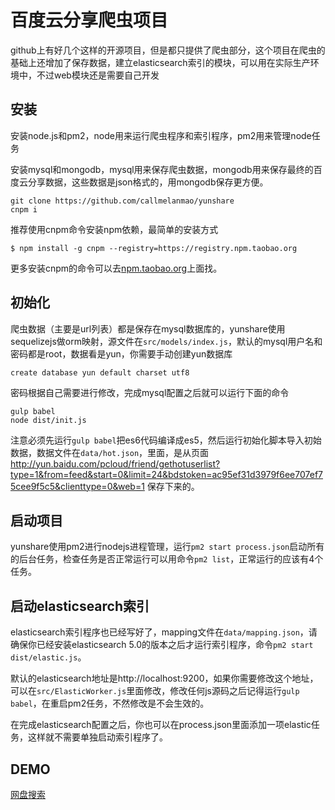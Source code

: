# 百度云分享爬虫项目

github上有好几个这样的开源项目，但是都只提供了爬虫部分，这个项目在爬虫的基础上还增加了保存数据，建立elasticsearch索引的模块，可以用在实际生产环境中，不过web模块还是需要自己开发

## 安装

安装node.js和pm2，node用来运行爬虫程序和索引程序，pm2用来管理node任务

安装mysql和mongodb，mysql用来保存爬虫数据，mongodb用来保存最终的百度云分享数据，这些数据是json格式的，用mongodb保存更方便。

```
git clone https://github.com/callmelanmao/yunshare
cnpm i
```

推荐使用cnpm命令安装npm依赖，最简单的安装方式

```
$ npm install -g cnpm --registry=https://registry.npm.taobao.org
```

更多安装cnpm的命令可以去[npm.taobao.org](http://npm.taobao.org/)上面找。


## 初始化

爬虫数据（主要是url列表）都是保存在mysql数据库的，yunshare使用sequelizejs做orm映射，源文件在`src/models/index.js`，默认的mysql用户名和密码都是root，数据看是yun，你需要手动创建yun数据库

```
create database yun default charset utf8
```

密码根据自己需要进行修改，完成mysql配置之后就可以运行下面的命令

```
gulp babel
node dist/init.js
```

注意必须先运行`gulp babel`把es6代码编译成es5，然后运行初始化脚本导入初始数据，数据文件在`data/hot.json`，里面，是从页面 http://yun.baidu.com/pcloud/friend/gethotuserlist?type=1&from=feed&start=0&limit=24&bdstoken=ac95ef31d3979f6ee707ef75cee9f5c5&clienttype=0&web=1 保存下来的。

## 启动项目

yunshare使用pm2进行nodejs进程管理，运行`pm2 start process.json`启动所有的后台任务，检查任务是否正常运行可以用命令`pm2 list`，正常运行的应该有4个任务。

## 启动elasticsearch索引

elasticsearch索引程序也已经写好了，mapping文件在`data/mapping.json`，请确保你已经安装elasticsearch 5.0的版本之后才运行索引程序，命令`pm2 start dist/elastic.js`。

默认的elasticsearch地址是http://localhost:9200，如果你需要修改这个地址，可以在`src/ElasticWorker.js`里面修改，修改任何js源码之后记得运行`gulp babel`，在重启pm2任务，不然修改是不会生效的。

在完成elasticsearch配置之后，你也可以在process.json里面添加一项elastic任务，这样就不需要单独启动索引程序了。

## DEMO

[网盘搜索](https://biliworld.com)
